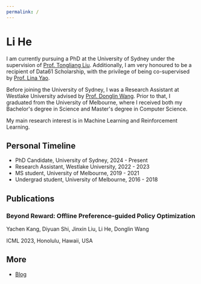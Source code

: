 ```yaml
---
permalink: /
---
```

# **Li He**
I am currently pursuing a PhD at the University of Sydney under the supervision of [Prof. Tongliang Liu](https://tongliang-liu.github.io/index.html).
Additionally, I am very honoured to be a recipient of Data61 Scholarship, with the privilege of being co-supervised by [Prof. Lina Yao](https://www.linayao.com/).

Before joining the University of Sydney, I was a Research Assistant at Westlake University advised by [Prof. Donglin Wang](https://en.westlake.edu.cn/faculty/donglin-wang.html).
Prior to that, I graduated from the University of Melbourne, where I received both my Bachelor's degree in Science and Master's degree in Computer Science.

My main research interest is in Machine Learning and Reinforcement Learning.

## Personal Timeline
- PhD Candidate, University of Sydney, 2024 - Present
- Research Assistant, Westlake University, 2022 - 2023									 
- MS student, University of Melbourne, 2019 - 2021	 
- Undergrad student, University of Melbourne, 2016 - 2018

## Publications

### Beyond Reward: Offline Preference-guided Policy Optimization

Yachen Kang, Diyuan Shi, Jinxin Liu, Li He, Donglin Wang

ICML 2023, Honolulu, Hawaii, USA


## More
- [Blog](blog)
